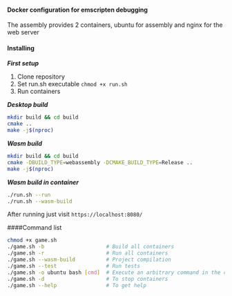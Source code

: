 #### Docker configuration for emscripten debugging
The assembly provides 2 containers, ubuntu for assembly and nginx for the web server

#### Installing 

***First setup***
1. Clone repository
2. Set run.sh executable `chmod +x run.sh`
3. Run containers

***Desktop build***
```bash
mkdir build && cd build
cmake ..
make -j$(nproc)
```

***Wasm build***
```bash
mkdir build && cd build
cmake -DBUILD_TYPE=webassembly -DCMAKE_BUILD_TYPE=Release .. 
make -j$(nproc)
```

***Wasm build in container***
```bash
./run.sh --run
./run.sh --wasm-build
```

After running just visit `https://localhost:8080/`

####Command list
```bash
chmod +x game.sh
./game.sh -b                    # Build all containers
./game.sh -r                    # Run all containers
./game.sh --wasm-build          # Project compilation
./game.sh --test                # Run tests
./game.sh -o ubuntu bash [cmd]  # Execute an arbitrary command in the container
./game.sh -d                    # To stop containers
./game.sh --help                # To get help
```